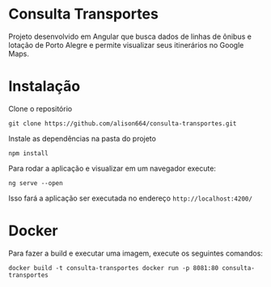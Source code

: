 # Consulta Transportes

Projeto desenvolvido em Angular que busca dados de linhas de ônibus e lotação de Porto Alegre e permite visualizar seus itinerários no Google Maps.

# Instalação

Clone o repositório

`git clone https://github.com/alison664/consulta-transportes.git`

Instale as dependências na pasta do projeto

`npm install`

Para rodar a aplicação e visualizar em um navegador execute:

`ng serve --open`

Isso fará a aplicação ser executada no endereço `http://localhost:4200/`

# Docker

Para fazer a build e executar uma imagem, execute os seguintes comandos:

`docker build -t consulta-transportes
 docker run -p 8081:80 consulta-transportes`
